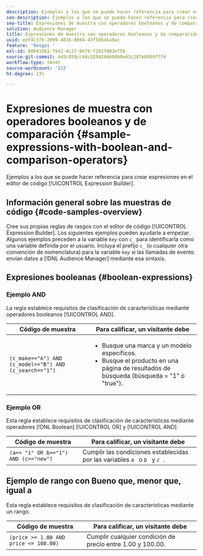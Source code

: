 ```yaml
---
description: Ejemplos a los que se puede hacer referencia para crear expresiones en el editor de código del generador de expresiones.
seo-description: Ejemplos a los que se puede hacer referencia para crear expresiones en el editor de código del generador de expresiones.
seo-title: Expresiones de muestra con operadores booleanos y de comparación
solution: Audience Manager
title: Expresiones de muestra con operadores booleanos y de comparación
uuid: ee74c376-2099-4816-8694-43f58845a0ac
feature: 'Rasgos '
exl-id: 68041d61-7942-4c2f-9e78-f2b2f803ef59
source-git-commit: 4d3c859cc4dc5294286680b0e63c287e0409f7fd
workflow-type: tm+mt
source-wordcount: '212'
ht-degree: 13%

---
```


# Expresiones de muestra con operadores booleanos y de comparación {#sample-expressions-with-boolean-and-comparison-operators}

Ejemplos a los que se puede hacer referencia para crear expresiones en el editor de código [!UICONTROL Expression Builder].

## Información general sobre las muestras de código {#code-samples-overview}

<!-- r_tb_expression_samples.xml -->

Cree sus propias reglas de rasgos con el editor de código [!UICONTROL Expression Builder]. Los siguientes ejemplos pueden ayudarle a empezar. Algunos ejemplos preceden a la variable *`key`* con `c_` para identificarla como una variable definida por el usuario. Incluya el prefijo `c_` (o cualquier otra convención de nomenclatura) para la variable *`key`* si las llamadas de evento envían datos a [!DNL Audience Manager] mediante esa sintaxis.

## Expresiones booleanas {#boolean-expressions}

### Ejemplo AND

La regla establece requisitos de clasificación de características mediante operadores booleanos [!UICONTROL AND].

<table id="table_7C5E23EC9E0F43B182EA9771D7BB6E87"> 
 <thead> 
  <tr> 
   <th colname="col1" class="entry"> Código de muestra </th> 
   <th colname="col2" class="entry"> Para calificar, un visitante debe </th> 
  </tr> 
 </thead>
 <tbody> 
  <tr> 
   <td colname="col1"><code>(c_make=="A") AND (c_model=="B") AND (c_search=="1")</code> </td> 
   <td colname="col2"> 
    <ul id="ul_F1BB5084FB794BE7A3569F9C106FC481"> 
     <li id="li_56E8C3BACF1C4B33A46CF92C51FF2286">Busque una marca y un modelo específicos. </li> 
     <li id="li_DD55F053BFCF4B0888B6994013000DB2">Busque el producto en una página de resultados de búsqueda (búsqueda = "1" o "true"). </li> 
    </ul> </td> 
  </tr> 
 </tbody> 
</table>

### Ejemplo OR

Esta regla establece requisitos de clasificación de características mediante operadores [!DNL Boolean] [!UICONTROL OR] y [!UICONTROL AND].

<table id="table_6E8BA5EE1D7F4DCC9A92074D0C2C050E"> 
 <thead> 
  <tr> 
   <th colname="col1" class="entry"> Código de muestra </th> 
   <th colname="col2" class="entry"> Para calificar, un visitante debe </th> 
  </tr> 
 </thead>
 <tbody> 
  <tr> 
   <td colname="col1"><code>(a== "1" OR b=="1") AND (c=="new")</code> </td> 
   <td colname="col2"> Cumplir las condiciones establecidas por las variables <code><i>a </i></code> o <code><i>b </i></code> y <code><i>c </i></code>. </td> 
  </tr> 
 </tbody> 
</table>

## Ejemplo de rango con Bueno que, menor que, igual a

Esta regla establece requisitos de clasificación de características mediante un rango.

<table id="table_988DE28E35D94348ADD334FB4C9F68D3"> 
 <thead> 
  <tr> 
   <th colname="col1" class="entry"> Código de muestra </th> 
   <th colname="col2" class="entry"> Para calificar, un visitante debe </th> 
  </tr> 
 </thead>
 <tbody> 
  <tr> 
   <td colname="col1"><code>(price &gt;= 1.00 AND price &lt;= 100.00)</code> </td> 
   <td colname="col2"> Cumplir cualquier condición de precio entre 1.00 y 100.00. </td> 
  </tr> 
 </tbody> 
</table>
